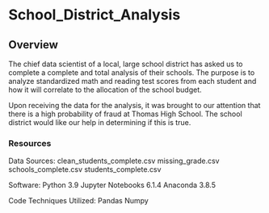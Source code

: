 # School_District_Analysis
## Overview
The chief data scientist of a local, large school district has asked us to complete a complete and total analysis of their schools. The purpose is to analyze standardized math and reading test scores from each student and how it will correlate to the allocation of the school budget. 

Upon receiving the data for the analysis, it was brought to our attention that there is a high probability of fraud at Thomas High School. The school district would like our help in determining if this is true.

### Resources
Data Sources:     clean_students_complete.csv     missing_grade.csv     schools_complete.csv     students_complete.csv

Software:     Python 3.9     Jupyter Notebooks 6.1.4     Anaconda 3.8.5

Code Techniques Utilized: Pandas Numpy
